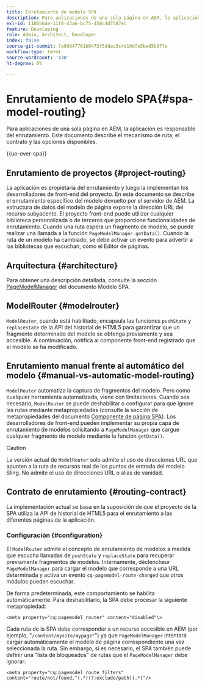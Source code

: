 ```yaml
---
title: Enrutamiento de modelo SPA
description: Para aplicaciones de una sola página en AEM, la aplicación es responsable del enrutamiento. Este documento describe el mecanismo de ruta, el contrato y las opciones disponibles.
exl-id: 1186b64e-11f8-43a6-bc75-450c4d7587ec
feature: Developing
role: Admin, Architect, Developer
index: false
source-git-commit: 7a9d947761b0473f5ddac3c4d19dfe5bed5b97fe
workflow-type: tm+mt
source-wordcount: '438'
ht-degree: 0%

---
```



# Enrutamiento de modelo SPA{#spa-model-routing}

Para aplicaciones de una sola página en AEM, la aplicación es responsable del enrutamiento. Este documento describe el mecanismo de ruta, el contrato y las opciones disponibles.

{{ue-over-spa}}

## Enrutamiento de proyectos {#project-routing}

La aplicación es propietaria del enrutamiento y luego la implementan los desarrolladores de front-end del proyecto. En este documento se describe el enrutamiento específico del modelo devuelto por el servidor de AEM. La estructura de datos del modelo de página expone la dirección URL del recurso subyacente. El proyecto front-end puede utilizar cualquier biblioteca personalizada o de terceros que proporcione funcionalidades de enrutamiento. Cuando una ruta espera un fragmento de modelo, se puede realizar una llamada a la función `PageModelManager.getData()`. Cuando la ruta de un modelo ha cambiado, se debe activar un evento para advertir a las bibliotecas que escuchan, como el Editor de páginas.

## Arquitectura {#architecture}

Para obtener una descripción detallada, consulte la sección [PageModelManager](blueprint.md#pagemodelmanager) del documento Modelo SPA.

## ModelRouter {#modelrouter}

`ModelRouter`, cuando está habilitado, encapsula las funciones `pushState` y `replaceState` de la API del historial de HTML5 para garantizar que un fragmento determinado del modelo se obtenga previamente y sea accesible. A continuación, notifica al componente front-end registrado que el modelo se ha modificado.

## Enrutamiento manual frente al automático del modelo {#manual-vs-automatic-model-routing}

`ModelRouter` automatiza la captura de fragmentos del modelo. Pero como cualquier herramienta automatizada, viene con limitaciones. Cuando sea necesario, `ModelRouter` se puede deshabilitar o configurar para que ignore las rutas mediante metapropiedades (consulte la sección de metapropiedades del documento [Componente de página SPA](page-component.md)). Los desarrolladores de front-end pueden implementar su propia capa de enrutamiento de modelos solicitando a `PageModelManager` que cargue cualquier fragmento de modelo mediante la función `getData()`.

>[!CAUTION]
>
>La versión actual de `ModelRouter` solo admite el uso de direcciones URL que apunten a la ruta de recursos real de los puntos de entrada del modelo Sling. No admite el uso de direcciones URL o alias de vanidad.

## Contrato de enrutamiento {#routing-contract}

La implementación actual se basa en la suposición de que el proyecto de la SPA utiliza la API de historial de HTML5 para el enrutamiento a las diferentes páginas de la aplicación.

### Configuración {#configuration}

El `ModelRouter` admite el concepto de enrutamiento de modelos a medida que escucha llamadas de `pushState` y `replaceState` para recuperar previamente fragmentos de modelos. Internamente, déclencheur `PageModelManager` para cargar el modelo que corresponde a una URL determinada y activa un evento `cq-pagemodel-route-changed` que otros módulos pueden escuchar.

De forma predeterminada, este comportamiento se habilita automáticamente. Para deshabilitarlo, la SPA debe procesar la siguiente metapropiedad:

```
<meta property="cq:pagemodel_router" content="disabled"\>
```

Cada ruta de la SPA debe corresponder a un recurso accesible en AEM (por ejemplo, &quot;`/content/mysite/mypage"`&quot;) ya que `PageModelManager` intentará cargar automáticamente el modelo de página correspondiente una vez seleccionada la ruta. Sin embargo, si es necesario, el SPA también puede definir una &quot;lista de bloqueados&quot; de rutas que el `PageModelManager` debe ignorar:

```
<meta property="cq:pagemodel_route_filters" content="route/not/found,^(.*)(?:exclude/path)(.*)"/>
```
